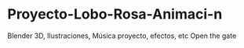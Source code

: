 # Proyecto-Lobo-Rosa-Animaci-n
Blender 3D, Ilustraciones, Música proyecto, efectos, etc
Open the gate 

